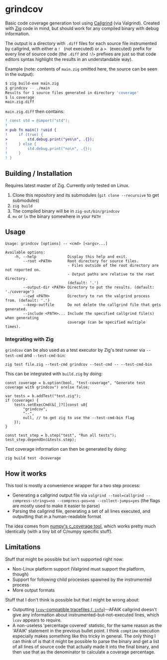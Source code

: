 grindcov
========

Basic code coverage generation tool using [Callgrind](https://valgrind.org/docs/manual/cl-manual.html) (via Valgrind). Created with [Zig](https://ziglang.org/) code in mind, but should work for any compiled binary with debug information.

The output is a directory with `.diff` files for each source file instrumented by callgrind, with either a `! ` (not executed) or a `> ` (executed) prefix for every line of source code (the `.diff` and `!`/`>` prefixes are just so that code editors syntax highlight the results in an understandable way).

Example (note: contents of `main.zig` omitted here, the source can be seen in the output):

```sh
$ zig build-exe main.zig
$ grindcov -- ./main
Results for 1 source files generated in directory 'coverage'
$ ls coverage
main.zig.diff
```

`main.zig.diff` then contains:

```diff
! const std = @import("std");
! 
> pub fn main() !void {
!     if (true) {
>         std.debug.print("yes\n", .{});
!     } else {
!         std.debug.print("no\n", .{});
!     }
! }
```

## Building / Installation

Requires latest master of Zig. Currently only tested on Linux.

1. Clone this repository and its submodules (`git clone --recursive` to get submodules)
2. `zig build`
3. The compiled binary will be in `zig-out/bin/grindcov`
4. `mv` or `ln` the binary somewhere in your `PATH`

## Usage

```
Usage: grindcov [options] -- <cmd> [<args>...]

Available options:
	-h, --help             	Display this help and exit.
	    --root <PATH>      	Root directory for source files.
	                       	- Files outside of the root directory are not reported on.
	                       	- Output paths are relative to the root directory.
	                       	(default: '.')
	    --output-dir <PATH>	Directory to put the results. (default: './coverage')
	    --cwd <PATH>       	Directory to run the valgrind process from. (default: '.')
	    --keep-outfile     	Do not delete the callgrind file that gets generated.
	    --include <PATH>...	Include the specified callgrind file(s) when generating
	                       	coverage (can be specified multiple times).
```

### Integrating with Zig

`grindcov` can be also used as a test executor by Zig's test runner via `--test-cmd` and `--test-cmd-bin`:

```
zig test file.zig --test-cmd grindcov --test-cmd -- --test-cmd-bin
```

This can be integrated with `build.zig` by doing:

```zig
const coverage = b.option(bool, "test-coverage", "Generate test coverage with grindcov") orelse false;

var tests = b.addTest("test.zig");
if (coverage) {
    tests.setExecCmd(&[_]?[]const u8{
        "grindcov",
        "--",
        null, // to get zig to use the --test-cmd-bin flag
    });
}

const test_step = b.step("test", "Run all tests");
test_step.dependOn(&tests.step);
```

Test coverage information can then be generated by doing:
```
zig build test -Dcoverage
```

## How it works

This tool is mostly a convenience wrapper for a two step process:

- Generating a callgrind output file via `valgrind --tool=callgrind --compress-strings=no --compress-pos=no --collect-jumps=yes` (the flags are mostly used to make it easier to parse)
- Parsing the callgrind file, generating a set of all lines executed, and outputting that in a human-readable format

The idea comes from [numpy's c_coverage tool](https://github.com/numpy/numpy/tree/main/tools/c_coverage), which works pretty much identically (with a tiny bit of C/numpy specific stuff).

## Limitations

Stuff that might be possible but isn't supported right now:
- Non-Linux platform support (Valgrind must support the platform, though)
- Support for following child processes spawned by the instrumented process
- More output formats

Stuff that I don't think is possible but that I might be wrong about:
- Outputting [`lcov`-compatible tracefiles (`.info`)](https://manpages.debian.org/stretch/lcov/geninfo.1.en.html#FILES)--AFAIK callgrind doesn't give any information about instrumented-but-not-executed lines, which `lcov` appears to require.
- A non-useless 'percentage covered' statistic, for the same reason as the 'AFAIK' statement in the previous bullet point. I think `comptime` execution especially makes something like this tricky in general. The only thing I can think of is that it might be possible to parse the binary and get a list of all lines of source code that actually made it into the final binary, and then use that as the denominator to calculate a coverage percentage.
